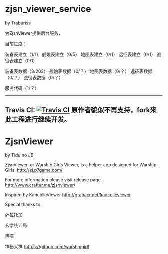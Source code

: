 # zjsn_viewer_service
by Traburiss

为ZjsnViewer提供后台服务，

目前进度：

装备表建立（1/1）
舰娘表建立（0/5）
地图表建立（0/1）
远征表建立（0/1）
战役表建立（0/1）

装备表数据（3/203）
舰娘表数据（0/？）
地图表数据（0/？）
远征表数据（0/？）
战役表数据（0/？）

服务代码（1/？）

---
Travis CI: [![Travis CI](https://travis-ci.org/JohnnySun/ZjsnViewer.svg?branch=master)](https://travis-ci.org/JohnnySun/ZjsnViewer)
原作者貌似不再支持，fork来此工程进行继续开发。
---
# ZjsnViewer
by Tidu no JB

ZjsnViewer, or Warship Girls Viewer, is a helper app designed for Warship Girls.
http://zj.p7game.com/

For more information please visit release page.
http://www.crafter.me/zjsnviewer/

Inspired by KancolleViewer
http://grabacr.net/kancolleviewer

Special thanks to:

萨拉托加

玄学统计局

黑喵

神秘大神 (https://github.com/warshipgirl)

